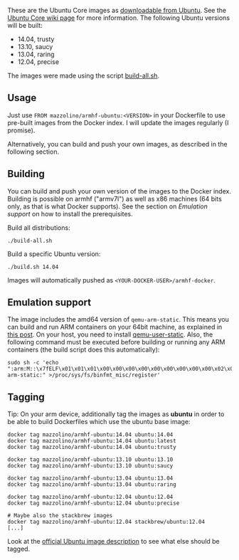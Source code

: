 These are the Ubuntu Core images as [downloadable from Ubuntu][1]. See the [Ubuntu Core wiki page][2] for more information. The following Ubuntu versions will be built:

* 14.04, trusty
* 13.10, saucy
* 13.04, raring
* 12.04, precise

The images were made using the script [build-all.sh](build-all.sh).

## Usage

Just use `FROM mazzolino/armhf-ubuntu:<VERSION>` in your Dockerfile to
use pre-built images from the Docker index. I will update the images
regularly (I promise).

Alternatively, you can build and push your own images, as described in
the following section.

## Building

You can build and push your own version of the images to the Docker
index. Building is possible on armhf ("armv7l") as well as x86 machines
(64 bits only, as that is what Docker supports). See the section on
_Emulation support_ on how to install the prerequisites.

Build all distributions:

    ./build-all.sh

Build a specific Ubuntu version:

    ./build.sh 14.04

Images will automatically pushed as `<YOUR-DOCKER-USER>/armhf-docker`.

## Emulation support ##

The image includes the amd64 version of `qemu-arm-static`. This means you can build and run ARM containers on your 64bit machine, as explained in [this post][3]. On your host, you need to install [qemu-user-static][4]. Also, the following command must be executed before building or running any ARM containers (the build script does this automatically):

    sudo sh -c 'echo ":arm:M::\x7fELF\x01\x01\x01\x00\x00\x00\x00\x00\x00\x00\x00\x00\x02\x00\x28\x00:\xff\xff\xff\xff\xff\xff\xff\x00\xff\xff\xff\xff\xff\xff\xff\xff\xfe\xff\xff\xff:/usr/bin/qemu-arm-static:" >/proc/sys/fs/binfmt_misc/register'

## Tagging ##

Tip: On your arm device, additionally tag the images as **ubuntu** in order to be able to build Dockerfiles which use the ubuntu base image:

    docker tag mazzolino/armhf-ubuntu:14.04 ubuntu:14.04
    docker tag mazzolino/armhf-ubuntu:14.04 ubuntu:latest
    docker tag mazzolino/armhf-ubuntu:14.04 ubuntu:trusty

    docker tag mazzolino/armhf-ubuntu:13.10 ubuntu:13.10
    docker tag mazzolino/armhf-ubuntu:13.10 ubuntu:saucy

    docker tag mazzolino/armhf-ubuntu:13.04 ubuntu:13.04
    docker tag mazzolino/armhf-ubuntu:13.04 ubuntu:raring

    docker tag mazzolino/armhf-ubuntu:12.04 ubuntu:12.04
    docker tag mazzolino/armhf-ubuntu:12.04 ubuntu:precise

    # Maybe also the stackbrew images
    docker tag mazzolino/armhf-ubuntu:12.04 stackbrew/ubuntu:12.04
    [...]

Look at the [official Ubuntu image description](https://index.docker.io/_/ubuntu/) to see what else should be tagged.

  [1]: http://cdimage.ubuntu.com/ubuntu-core/releases/
  [2]: https://wiki.ubuntu.com/Core
  [3]: https://groups.google.com/forum/#!msg/coreos-dev/YC-G_rVFnI4/ncS5bjxYWdc
  [4]: https://wiki.debian.org/QemuUserEmulation
